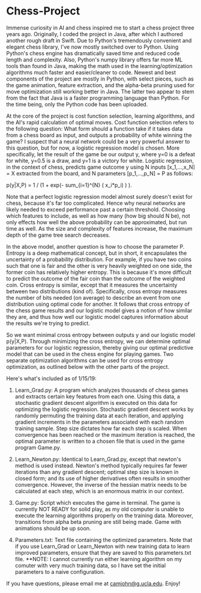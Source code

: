 # Chess-Project
Immense curiosity in AI and chess inspired me to start a chess project three years ago. Originally, I coded the project in
Java, after which I authored another rough draft in Swift. Due to Python's tremendously convenient and elegant chess library, I've now mostly switched over to Python. Using Python's chess engine has dramatically saved time
and reduced code length and complexity. Also, Python's numpy library offers far more ML tools than found in Java, making the math used in the learning/optimization
algorithms much faster and easier/cleaner to code. Newest and best components of the project are mostly in Python, with select pieces, such 
as the game animation, feature extraction, and the alpha-beta pruning used for move optimization still working better in Java. The latter two 
appear to stem from the fact that Java is a faster programming language than Python. For the time being, only the Python code has been uploaded. 

At the core of the project is cost function selection, learning algorithms, and the AI's rapid calculation of optimal moves. Cost function selection 
refers to the following question: What form should a function take if it takes data from a chess board as input, and outputs a probability
of white winning the game? I suspect that a neural network could be a very powerful answer to this question, but for now, a logistic regression 
model is chosen. More specifically, let the result of the game be our output y, where y=0 is a defeat for white, y=0.5 is a draw, and y=1 is a victory
for white. Logistic regression, in the context of chess, predicts game outcome y using N inputs [x_1,...,x_N] = X extracted from the board, and N parameters 
[p_1,...,p_N] = P as follows: 

p(y|X,P) = 1 / (1 + exp(- sum_{i=1}^{N} ( x_i*p_i) ) ).

Note that a perfect logistic regression model almost surely doesn't exist for chess, because it's far too complicated. Hence why neural networks are likely needed to 
exceed performance past a certain threshold. Choosing which features to include, as well as how many (how big should N be), not only effects how well 
the above probability can be approximated, but run time as well. As the size and complexity of features increase, the maximum depth of the game tree search decreases.

In the above model, another question is how to choose the parameter P. Entropy is a deep mathematical concept, but in short, it encapsulates 
the uncertainty of a probability distribution. For example, if you have two coins such that one is fair and the other is very heavily weighted on one side, 
the former coin has relatively higher entropy. This is because it's more difficult to predict the outcome of the fair coin than the outcome of the weighted coin. 
Cross entropy is similar, except that it measures the uncertainty between two distributions (kind of). Specifically, cross entropy measures 
the number of bits needed (on average) to describe an event from one distribution using optimal code for another. It follows that cross entropy of 
the chess game results and our logistic model gives a notion of how similar they are, and thus how well our logistic model captures information 
about the results we're trying to predict. 

So we want minimal cross entropy between outputs y and our logistic model p(y|X,P). Through minimizing the cross entropy, we can determine 
optimal parameters for our logistic regression, thereby giving our optimal predictive model that can be used in the chess engine for playing games. 
Two separate optimization algorithms can be used for cross entropy optimization, as outlined below with the other parts of the project.

Here's what's included as of 1/15/19: 

1. Learn_Grad.py: A program which analyzes thousands of chess games and extracts certain key features from each one. Using this data, 
                  a stochastic gradient descent algorithm is executed on this data for optimizing the logistic regression. Stochastic gradient
                  descent works by randomly permuting the training data at each iteration, and applying gradient increments in the parameters
                  associated with each random training sample. Step size dictates how far each step is scaled. When convergence has been reached or the maximum iteration is reached, the optimal 
                  parameter is written to a chosen file that is used in the game program Game.py. 

2. Learn_Newton.py: Identical to Learn_Grad.py, except that newton's method is used instead. Newton's method typically requires far fewer iterations than
                  any gradient descent; optimal step size is known in closed form; and its use of higher derivatives often results in smoother convergence.
                  However, the inverse of the hessian matrix needs to be calculated at each step, which is an enormous matrix in our context. 

3. Game.py:       Script which executes the game in terminal. The game is currently NOT READY for solid play, as my old computer is unable to execute the learning algorithms 
                  properly on the training data. Moreover, transitions from alpha beta pruning are still being made. Game with animations should be up soon. 

4. Parameters.txt: Text file containing the optimized parameters. Note that if you use Learn_Grad or Learn_Newton with new training data 
                  to learn improved parameters, ensure that they are saved to this parameters.txt file. **NOTE: I cannot currently run either learning algorithm on my comuter with very much training data, so I have set the initial parameters to a naive configuration. 
       
If you have questions, please email me at camjohn@g.ucla.edu. Enjoy! 

